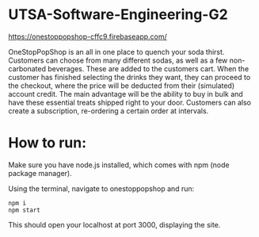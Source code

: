 # UTSA-Software-Engineering-G2

https://onestoppopshop-cffc9.firebaseapp.com/

OneStopPopShop is an all in one place to quench your soda thirst. Customers can choose from many different sodas, as well as a few non-carbonated beverages. These are added to the customers cart. When the customer has finished selecting the drinks they want, they can proceed to the checkout, where the price will be deducted from their (simulated) account credit. The main advantage will be the ability to buy in bulk and have these essential treats shipped right to your door. Customers can also create a subscription, re-ordering a certain order at intervals.

# How to run:
Make sure you have node.js installed, which comes with npm (node package manager).

Using the terminal, navigate to onestoppopshop and run:

	npm i
	npm start

This should open your localhost at port 3000, displaying the site.
